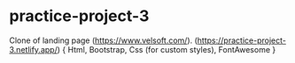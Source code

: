 # practice-project-3

Clone of landing page (https://www.velsoft.com/). (https://practice-project-3.netlify.app/) { Html, Bootstrap, Css (for custom styles), FontAwesome }

